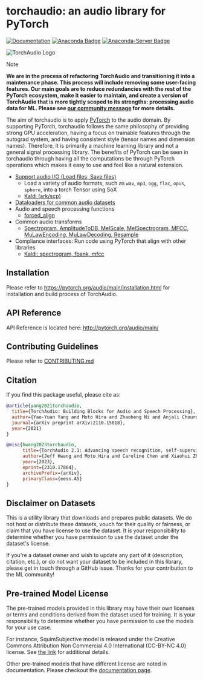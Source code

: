 torchaudio: an audio library for PyTorch
========================================

[![Documentation](https://img.shields.io/badge/dynamic/json.svg?label=docs&url=https%3A%2F%2Fpypi.org%2Fpypi%2Ftorchaudio%2Fjson&query=%24.info.version&colorB=brightgreen&prefix=v)](https://pytorch.org/audio/main/)
[![Anaconda Badge](https://anaconda.org/pytorch/torchaudio/badges/downloads.svg)](https://anaconda.org/pytorch/torchaudio)
[![Anaconda-Server Badge](https://anaconda.org/pytorch/torchaudio/badges/platforms.svg)](https://anaconda.org/pytorch/torchaudio)

![TorchAudio Logo](docs/source/_static/img/logo.png)

> [!NOTE]
> **We are in the process of refactoring TorchAudio and transitioning it into a
>  maintenance phase. This process will include removing some user-facing
>  features. Our main goals are to reduce redundancies with the rest of the
>  PyTorch ecosystem, make it easier to maintain, and create a version of
>  TorchAudio that is more tightly scoped to its strengths: processing audio
>  data for ML. Please see
>  [our community message](https://github.com/pytorch/audio/issues/3902)
>  for more details.**

The aim of torchaudio is to apply [PyTorch](https://github.com/pytorch/pytorch) to
the audio domain. By supporting PyTorch, torchaudio follows the same philosophy
of providing strong GPU acceleration, having a focus on trainable features through
the autograd system, and having consistent style (tensor names and dimension names).
Therefore, it is primarily a machine learning library and not a general signal
processing library. The benefits of PyTorch can be seen in torchaudio through
having all the computations be through PyTorch operations which makes it easy
to use and feel like a natural extension.

- [Support audio I/O (Load files, Save files)](http://pytorch.org/audio/main/)
  - Load a variety of audio formats, such as `wav`, `mp3`, `ogg`, `flac`, `opus`, `sphere`, into a torch Tensor using SoX
  - [Kaldi (ark/scp)](http://pytorch.org/audio/main/kaldi_io.html)
- [Dataloaders for common audio datasets](http://pytorch.org/audio/main/datasets.html)
- Audio and speech processing functions
  - [forced_align](https://pytorch.org/audio/main/generated/torchaudio.functional.forced_align.html)
- Common audio transforms
  - [Spectrogram, AmplitudeToDB, MelScale, MelSpectrogram, MFCC, MuLawEncoding, MuLawDecoding, Resample](http://pytorch.org/audio/main/transforms.html)
- Compliance interfaces: Run code using PyTorch that align with other libraries
  - [Kaldi: spectrogram, fbank, mfcc](https://pytorch.org/audio/main/compliance.kaldi.html)

Installation
------------

Please refer to https://pytorch.org/audio/main/installation.html for installation and build process of TorchAudio.


API Reference
-------------

API Reference is located here: http://pytorch.org/audio/main/

Contributing Guidelines
-----------------------

Please refer to [CONTRIBUTING.md](./CONTRIBUTING.md)

Citation
--------

If you find this package useful, please cite as:

```bibtex
@article{yang2021torchaudio,
  title={TorchAudio: Building Blocks for Audio and Speech Processing},
  author={Yao-Yuan Yang and Moto Hira and Zhaoheng Ni and Anjali Chourdia and Artyom Astafurov and Caroline Chen and Ching-Feng Yeh and Christian Puhrsch and David Pollack and Dmitriy Genzel and Donny Greenberg and Edward Z. Yang and Jason Lian and Jay Mahadeokar and Jeff Hwang and Ji Chen and Peter Goldsborough and Prabhat Roy and Sean Narenthiran and Shinji Watanabe and Soumith Chintala and Vincent Quenneville-Bélair and Yangyang Shi},
  journal={arXiv preprint arXiv:2110.15018},
  year={2021}
}
```

```bibtex
@misc{hwang2023torchaudio,
      title={TorchAudio 2.1: Advancing speech recognition, self-supervised learning, and audio processing components for PyTorch}, 
      author={Jeff Hwang and Moto Hira and Caroline Chen and Xiaohui Zhang and Zhaoheng Ni and Guangzhi Sun and Pingchuan Ma and Ruizhe Huang and Vineel Pratap and Yuekai Zhang and Anurag Kumar and Chin-Yun Yu and Chuang Zhu and Chunxi Liu and Jacob Kahn and Mirco Ravanelli and Peng Sun and Shinji Watanabe and Yangyang Shi and Yumeng Tao and Robin Scheibler and Samuele Cornell and Sean Kim and Stavros Petridis},
      year={2023},
      eprint={2310.17864},
      archivePrefix={arXiv},
      primaryClass={eess.AS}
}
```

Disclaimer on Datasets
----------------------

This is a utility library that downloads and prepares public datasets. We do not host or distribute these datasets, vouch for their quality or fairness, or claim that you have license to use the dataset. It is your responsibility to determine whether you have permission to use the dataset under the dataset's license.

If you're a dataset owner and wish to update any part of it (description, citation, etc.), or do not want your dataset to be included in this library, please get in touch through a GitHub issue. Thanks for your contribution to the ML community!

Pre-trained Model License
-------------------------

The pre-trained models provided in this library may have their own licenses or terms and conditions derived from the dataset used for training. It is your responsibility to determine whether you have permission to use the models for your use case.

For instance, SquimSubjective model is released under the Creative Commons Attribution Non Commercial 4.0 International (CC-BY-NC 4.0) license. See [the link](https://zenodo.org/record/4660670#.ZBtWPOxuerN) for additional details.

Other pre-trained models that have different license are noted in documentation. Please checkout the [documentation page](https://pytorch.org/audio/main/).